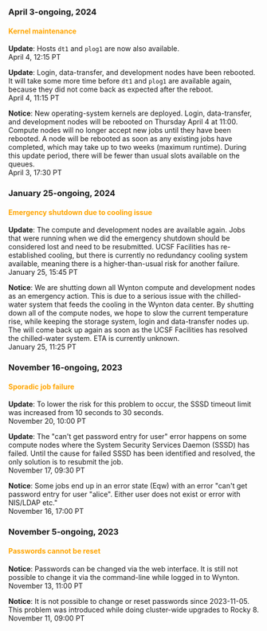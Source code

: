 ### April 3-ongoing, 2024

#### <span style="color: orange;">Kernel maintenance</span>

**Update**: Hosts `dt1` and `plog1` are now also available.
<br><span class="timestamp">April 4, 12:15 PT</span>

**Update**: Login, data-transfer, and development nodes have been rebooted. It will take some more time before `dt1` and `plog1` are available again, because they did not come back as expected after the reboot.
<br><span class="timestamp">April 4, 11:15 PT</span>

**Notice**: New operating-system kernels are deployed. Login, data-transfer, and development nodes will be rebooted on Thursday April 4 at 11:00. Compute nodes will no longer accept new jobs until they have been rebooted. A node will be rebooted as soon as any existing jobs have completed, which may take up to two weeks (maximum runtime). During this update period, there will be fewer than usual slots available on the queues.
<br><span class="timestamp">April 3, 17:30 PT</span>


### January 25-ongoing, 2024

#### <span style="color: orange;">Emergency shutdown due to cooling issue</span>

**Update**: The compute and development nodes are available again.
Jobs that were running when we did the emergency shutdown should be
considered lost and need to be resubmitted.  UCSF Facilities has
re-established cooling, but there is currently no redundancy cooling
system available, meaning there is a higher-than-usual risk for
another failure.
<br><span class="timestamp">January 25, 15:45 PT</span>

**Notice**: We are shutting down all Wynton compute and development
nodes as an emergency action. This is due to a serious issue with the
chilled-water system that feeds the cooling in the Wynton data
center. By shutting down all of the compute nodes, we hope to slow the
current temperature rise, while keeping the storage system, login and
data-transfer nodes up. The will come back up again as soon as the
UCSF Facilities has resolved the chilled-water system. ETA is
currently unknown.
<br><span class="timestamp">January 25, 11:25 PT</span>

<!--
start: 2024-01-25T11:25:00
stop: 2024-01-25T15:25:00
length: 4.0 hours
severity: major-outage
affected: jobs
reason: external
 -->


### November 16-ongoing, 2023

#### <span style="color: orange;">Sporadic job failure</span>

**Update**: To lower the risk for this problem to occur, the SSSD
timeout limit was increased from 10 seconds to 30 seconds.
<br><span class="timestamp">November 20, 10:00 PT</span>

**Update**: The "can't get password entry for user" error happens on
some compute nodes where the System Security Services Daemon (SSSD)
has failed.  Until the cause for failed SSSD has been identified and
resolved, the only solution is to resubmit the job.
<br><span class="timestamp">November 17, 09:30 PT</span>

**Notice**: Some jobs end up in an error state (Eqw) with an error
"can't get password entry for user "alice". Either user does not exist
or error with NIS/LDAP etc."
<br><span class="timestamp">November 16, 17:00 PT</span>

<!--
start: 2023-11-17T16:00:00
stop: 
length: 
severity: 
affected: jobs
reason: scheduled
 -->



### November 5-ongoing, 2023

#### <span style="color: orange;">Passwords cannot be reset</span>

**Notice**: Passwords can be changed via the web interface. It is
still not possible to change it via the command-line while logged in
to Wynton.
<br><span class="timestamp">November 13, 11:00 PT</span>

**Notice**: It is not possible to change or reset passwords since
2023-11-05. This problem was introduced while doing cluster-wide
upgrades to Rocky 8.
<br><span class="timestamp">November 11, 09:00 PT</span>
